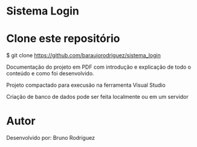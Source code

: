 #  Sistema Login

# Clone este repositório

$ git clone https://github.com/baraujorodriguez/sistema_login

Documentação do projeto em PDF com introdução e explicação de todo o conteúdo e como foi desenvolvido.

Projeto compactado para execusão na ferramenta Visual Studio

Criação de banco de dados pode ser feita localmente ou em um servidor

# Autor
Desenvolvido por: Bruno Rodriguez
